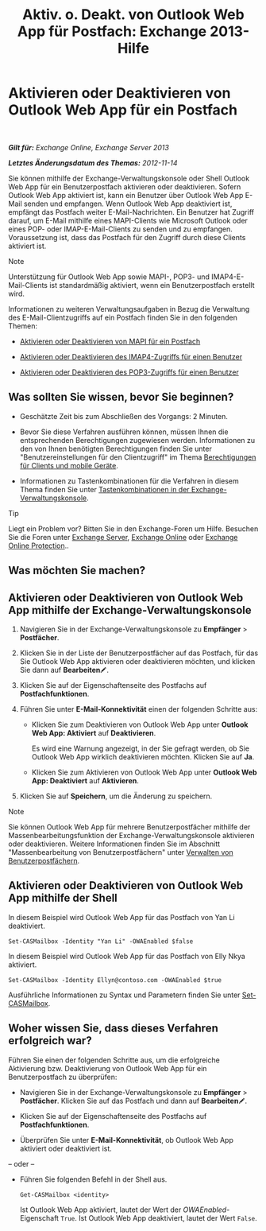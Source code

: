 ﻿---
title: 'Aktiv. o. Deakt. von Outlook Web App für Postfach: Exchange 2013-Hilfe'
TOCTitle: Aktivieren oder Deaktivieren von Outlook Web App für ein Postfach
ms:assetid: abc19646-6211-4f18-a060-e347452dcc53
ms:mtpsurl: https://technet.microsoft.com/de-de/library/Bb124124(v=EXCHG.150)
ms:contentKeyID: 50554892
ms.date: 04/24/2018
mtps_version: v=EXCHG.150
ms.translationtype: HT
---

# Aktivieren oder Deaktivieren von Outlook Web App für ein Postfach

 

_**Gilt für:** Exchange Online, Exchange Server 2013_

_**Letztes Änderungsdatum des Themas:** 2012-11-14_

Sie können mithilfe der Exchange-Verwaltungskonsole oder Shell Outlook Web App für ein Benutzerpostfach aktivieren oder deaktivieren. Sofern Outlook Web App aktiviert ist, kann ein Benutzer über Outlook Web App E-Mail senden und empfangen. Wenn Outlook Web App deaktiviert ist, empfängt das Postfach weiter E-Mail-Nachrichten. Ein Benutzer hat Zugriff darauf, um E-Mail mithilfe eines MAPI-Clients wie Microsoft Outlook oder eines POP- oder IMAP-E-Mail-Clients zu senden und zu empfangen. Voraussetzung ist, dass das Postfach für den Zugriff durch diese Clients aktiviert ist.


> [!NOTE]
> Unterstützung für Outlook Web App sowie MAPI-, POP3- und IMAP4-E-Mail-Clients ist standardmäßig aktiviert, wenn ein Benutzerpostfach erstellt wird.



Informationen zu weiteren Verwaltungsaufgaben in Bezug die Verwaltung des E-Mail-Clientzugriffs auf ein Postfach finden Sie in den folgenden Themen:

  - [Aktivieren oder Deaktivieren von MAPI für ein Postfach](enable-or-disable-mapi-for-a-mailbox-exchange-online-help.md)

  - [Aktivieren oder Deaktivieren des IMAP4-Zugriffs für einen Benutzer](enable-or-disable-imap4-access-for-a-user-exchange-2013-help.md)

  - [Aktivieren oder Deaktivieren des POP3-Zugriffs für einen Benutzer](enable-or-disable-pop3-access-for-a-user-exchange-2013-help.md)

## Was sollten Sie wissen, bevor Sie beginnen?

  - Geschätzte Zeit bis zum Abschließen des Vorgangs: 2 Minuten.

  - Bevor Sie diese Verfahren ausführen können, müssen Ihnen die entsprechenden Berechtigungen zugewiesen werden. Informationen zu den von Ihnen benötigten Berechtigungen finden Sie unter "Benutzereinstellungen für den Clientzugriff" im Thema [Berechtigungen für Clients und mobile Geräte](clients-and-mobile-devices-permissions-exchange-2013-help.md).

  - Informationen zu Tastenkombinationen für die Verfahren in diesem Thema finden Sie unter [Tastenkombinationen in der Exchange-Verwaltungskonsole](keyboard-shortcuts-in-the-exchange-admin-center-exchange-online-protection-help.md).


> [!TIP]
> Liegt ein Problem vor? Bitten Sie in den Exchange-Foren um Hilfe. Besuchen Sie die Foren unter <A href="https://go.microsoft.com/fwlink/p/?linkid=60612">Exchange Server</A>, <A href="https://go.microsoft.com/fwlink/p/?linkid=267542">Exchange Online</A> oder <A href="https://go.microsoft.com/fwlink/p/?linkid=285351">Exchange Online Protection</A>..



## Was möchten Sie machen?

## Aktivieren oder Deaktivieren von Outlook Web App mithilfe der Exchange-Verwaltungskonsole

1.  Navigieren Sie in der Exchange-Verwaltungskonsole zu **Empfänger** \> **Postfächer**.

2.  Klicken Sie in der Liste der Benutzerpostfächer auf das Postfach, für das Sie Outlook Web App aktivieren oder deaktivieren möchten, und klicken Sie dann auf **Bearbeiten**![Bearbeitungssymbol](images/Bb124582.6f53ccb2-1f13-4c02-bea0-30690e6ea71d(EXCHG.150).gif "Bearbeitungssymbol").

3.  Klicken Sie auf der Eigenschaftenseite des Postfachs auf **Postfachfunktionen**.

4.  Führen Sie unter **E-Mail-Konnektivität** einen der folgenden Schritte aus:
    
      - Klicken Sie zum Deaktivieren von Outlook Web App unter **Outlook Web App: Aktiviert** auf **Deaktivieren**.
        
        Es wird eine Warnung angezeigt, in der Sie gefragt werden, ob Sie Outlook Web App wirklich deaktivieren möchten. Klicken Sie auf **Ja**.
    
      - Klicken Sie zum Aktivieren von Outlook Web App unter **Outlook Web App: Deaktiviert** auf **Aktivieren**.

5.  Klicken Sie auf **Speichern**, um die Änderung zu speichern.


> [!NOTE]
> Sie können Outlook Web App für mehrere Benutzerpostfächer mithilfe der Massenbearbeitungsfunktion der Exchange-Verwaltungskonsole aktivieren oder deaktivieren. Weitere Informationen finden Sie im Abschnitt "Massenbearbeitung von Benutzerpostfächern" unter <A href="manage-user-mailboxes-exchange-2013-help.md">Verwalten von Benutzerpostfächern</A>.



## Aktivieren oder Deaktivieren von Outlook Web App mithilfe der Shell

In diesem Beispiel wird Outlook Web App für das Postfach von Yan Li deaktiviert.

    Set-CASMailbox -Identity "Yan Li" -OWAEnabled $false

In diesem Beispiel wird Outlook Web App für das Postfach von Elly Nkya aktiviert.

    Set-CASMailbox -Identity Ellyn@contoso.com -OWAEnabled $true

Ausführliche Informationen zu Syntax und Parametern finden Sie unter [Set-CASMailbox](https://technet.microsoft.com/de-de/library/bb125264\(v=exchg.150\)).

## Woher wissen Sie, dass dieses Verfahren erfolgreich war?

Führen Sie einen der folgenden Schritte aus, um die erfolgreiche Aktivierung bzw. Deaktivierung von Outlook Web App für ein Benutzerpostfach zu überprüfen:

  - Navigieren Sie in der Exchange-Verwaltungskonsole zu **Empfänger** \> **Postfächer**. Klicken Sie auf das Postfach und dann auf **Bearbeiten**![Bearbeitungssymbol](images/Bb124582.6f53ccb2-1f13-4c02-bea0-30690e6ea71d(EXCHG.150).gif "Bearbeitungssymbol").

  - Klicken Sie auf der Eigenschaftenseite des Postfachs auf **Postfachfunktionen**.

  - Überprüfen Sie unter **E-Mail-Konnektivität**, ob Outlook Web App aktiviert oder deaktiviert ist.

– oder –

  - Führen Sie folgenden Befehl in der Shell aus.
    
        Get-CASMailbox <identity>
    
    Ist Outlook Web App aktiviert, lautet der Wert der *OWAEnabled*-Eigenschaft `True`. Ist Outlook Web App deaktiviert, lautet der Wert `False`.

